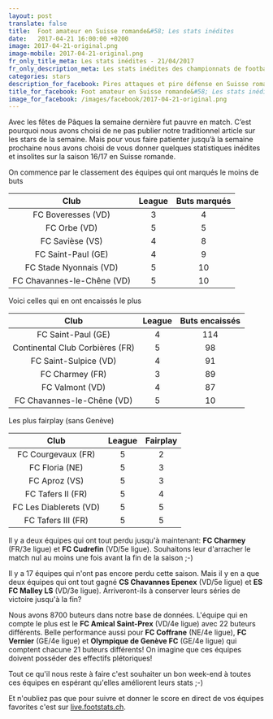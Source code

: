 ```yaml
---
layout: post
translate: false
title:  Foot amateur en Suisse romande&#58; Les stats inédites
date:   2017-04-21 16:00:00 +0200
image: 2017-04-21-original.png
image-mobile: 2017-04-21-original.png
fr_only_title_meta: Les stats inédites - 21/04/2017
fr_only_description_meta: Les stats inédites des championnats de football amateur en Suisse romande - 21/04/2017
categories: stars
description_for_facebook: Pires attaques et pire défense en Suisse romande! Classement fairplay, séries d'invincibilité et séries moins glorieuses. Découvrez quelles équipes possèdent ces stats inédites.
title_for_facebook: Foot amateur en Suisse romande&#58; Les stats inédites
image_for_facebook: /images/facebook/2017-04-21-original.png
---
```

Avec les fêtes de Pâques la semaine dernière fut pauvre en match. C’est pourquoi nous avons choisi de ne pas publier notre traditionnel article sur les stars de la semaine. Mais pour vous faire patienter jusqu’à la semaine prochaine nous avons choisi de vous donner quelques statistiques inédites et insolites sur la saison 16/17 en Suisse romande.

On commence par le classement des équipes qui ont marqués le moins de buts

| Club        | League          | Buts marqués  |
| :-------------: |:-------------:| :-----:|
| FC Boveresses (VD) | 3 | 4 |
| FC Orbe (VD)| 5 | 5 |
| FC Savièse (VS) | 4 | 8 |
| FC Saint-Paul (GE) | 4 | 9 |
| FC Stade Nyonnais (VD) | 5 | 10 |
| FC Chavannes-le-Chêne (VD) | 5 | 10 |

Voici celles qui en ont encaissés le plus

| Club        | League          | Buts encaissés  |
| :-------------: |:-------------:| :-----:|
| FC Saint-Paul (GE) | 4 | 114 |
| Continental Club Corbières (FR) | 5 | 98 |
| FC Saint-Sulpice (VD) | 4 | 91 |
| FC Charmey (FR) | 3 | 89 |
| FC Valmont (VD) | 4 | 87 |
| FC Chavannes-le-Chêne (VD) | 5 | 10 |

Les plus fairplay (sans Genève)

| Club        | League          | Fairplay  |
| :-------------: |:-------------:| :-----:|
| FC Courgevaux (FR) | 5 | 2 |
| FC Floria (NE) | 5 | 3 |
| FC Aproz (VS) | 5 | 3 |
| FC Tafers II (FR) | 5 | 4 |
| FC Les Diablerets (VD) | 5 | 5 |
| FC Tafers III (FR) | 5 | 5 |

Il y a deux équipes qui ont tout perdu jusqu'à maintenant: __FC Charmey__ (FR/3e ligue) et __FC Cudrefin__ (VD/5e ligue). Souhaitons leur d'arracher le match nul au moins une fois avant la fin de la saison ;-)

Il y a 17 équipes qui n'ont pas encore perdu cette saison. Mais il y en a que deux équipes qui ont tout gagné __CS Chavannes Epenex__ (VD/5e ligue) et __ES FC Malley LS__ (VD/3e ligue). Arriveront-ils à conserver leurs séries de victoire jusqu'à la fin?

Nous avons 8700 buteurs dans notre base de données. L'équipe qui en compte le plus est le __FC Amical Saint-Prex__ (VD/4e ligue) avec 22 buteurs différents. Belle performance aussi pour __FC Coffrane__ (NE/4e ligue), __FC Vernier__ (GE/4e ligue) et __Olympique de Genève FC__ (GE/4e ligue) qui comptent chacune 21 buteurs différents! On imagine que ces équipes doivent posséder des effectifs plétoriques!

Tout ce qu'il nous reste à faire c'est souhaiter un bon week-end à toutes ces équipes en espérant qu'elles améliorent leurs stats ;-)

Et n'oubliez pas que pour suivre et donner le score en direct de vos équipes favorites c'est sur <a href='http://live.footstats.ch'>live.footstats.ch</a>.